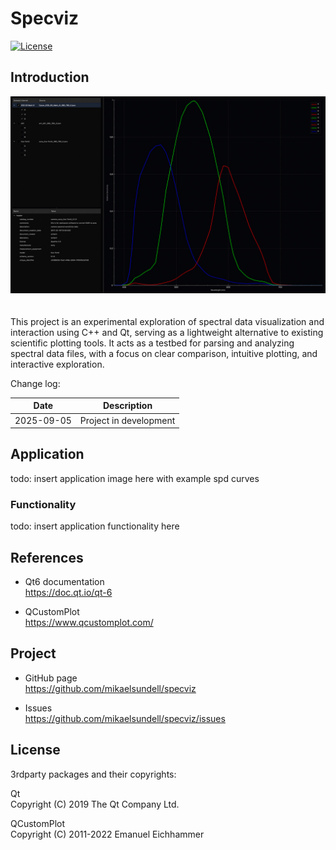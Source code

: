 Specviz
==================

[![License](https://img.shields.io/badge/license-BSD%203--Clause-blue.svg?style=flat-square)](https://github.com/mikaelsundell/brawtool/blob/master/README.md)

Introduction
------------

<img src="resources/Specviz.jpg" style="padding-bottom: 20px;" />

This project is an experimental exploration of spectral data visualization and interaction using C++ and Qt, serving as a lightweight alternative to existing scientific plotting tools. It acts as a testbed for parsing and analyzing spectral data files, with a focus on clear comparison, intuitive plotting, and interactive exploration.


Change log:

| Date       | Description                             |
|------------|-----------------------------------------|
| 2025-09-05 | Project in development |

Application
------------

todo: insert application image here with example spd curves

### Functionality

todo: insert application functionality here

References
-------------

* Qt6 documentation    
https://doc.qt.io/qt-6

* QCustomPlot   
https://www.qcustomplot.com/

Project
-------

* GitHub page   
https://github.com/mikaelsundell/specviz

* Issues   
https://github.com/mikaelsundell/specviz/issues

## License ##

3rdparty packages and their copyrights:

Qt   
Copyright (C) 2019 The Qt Company Ltd.

QCustomPlot   
Copyright (C) 2011-2022 Emanuel Eichhammer      
